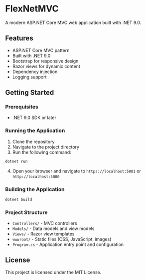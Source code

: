 # FlexNetMVC

A modern ASP.NET Core MVC web application built with .NET 9.0.

## Features

- ASP.NET Core MVC pattern
- Built with .NET 9.0
- Bootstrap for responsive design
- Razor views for dynamic content
- Dependency injection
- Logging support

## Getting Started

### Prerequisites

- .NET 9.0 SDK or later

### Running the Application

1. Clone the repository
2. Navigate to the project directory
3. Run the following command:

```bash
dotnet run
```

4. Open your browser and navigate to `https://localhost:5001` or `http://localhost:5000`

### Building the Application

```bash
dotnet build
```

### Project Structure

- `Controllers/` - MVC controllers
- `Models/` - Data models and view models
- `Views/` - Razor view templates
- `wwwroot/` - Static files (CSS, JavaScript, images)
- `Program.cs` - Application entry point and configuration

## License

This project is licensed under the MIT License.